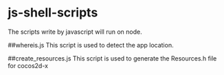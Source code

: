 js-shell-scripts
================

The scripts write by javascript will run on node.

##whereis.js
This script is used to detect the app location.

##create_resources.js
This script is used to generate the Resources.h file for cocos2d-x
